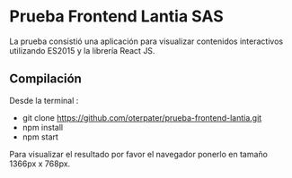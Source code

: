 # Prueba Frontend Lantia SAS

La prueba consistió una aplicación para visualizar contenidos interactivos utilizando ES2015 y la librería React JS.

## Compilación

Desde la terminal :

- git clone https://github.com/oterpater/prueba-frontend-lantia.git
- npm install
- npm start

Para visualizar el resultado por favor el navegador ponerlo en tamaño 1366px x 768px.
